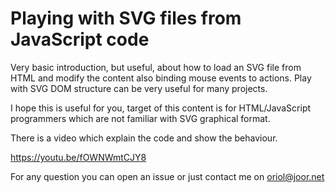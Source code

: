 # Playing with SVG files from JavaScript code

Very basic introduction, but useful, about how to load an SVG file from HTML and modify the content also binding mouse events to actions. Play with SVG DOM structure can be very useful for many projects.

I hope this is useful for you, target of this content is for HTML/JavaScript programmers which are not familiar with SVG graphical format.

There is a video which explain the code and show the behaviour.

https://youtu.be/fOWNWmtCJY8

For any question you can open an issue or just contact me on oriol@joor.net



